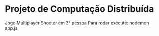 # Projeto de Computação Distribuída
Jogo Multiplayer Shooter em 3° pessoa
Para rodar execute: nodemon app.js
